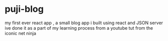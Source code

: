 # puji-blog
my first ever react app , a small blog app i built using react and JSON server ive done it as a part of my learning process from a youtube tut from the iconic net ninja

